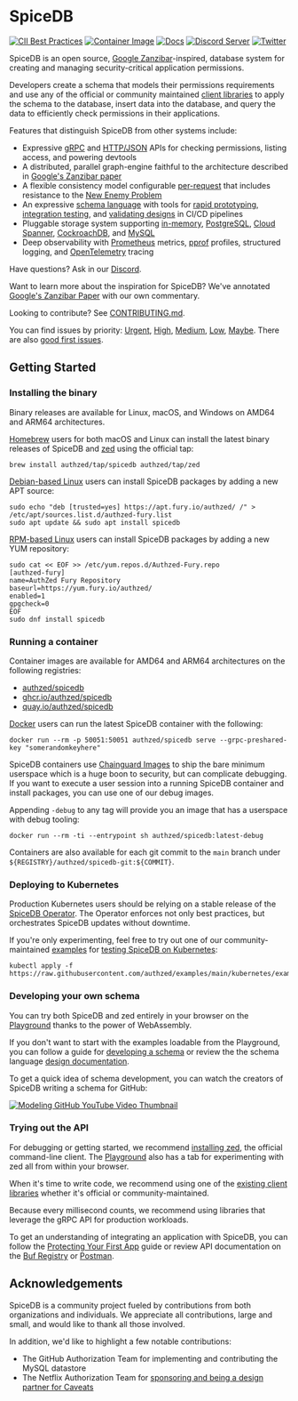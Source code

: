 # SpiceDB

[![CII Best Practices](https://bestpractices.coreinfrastructure.org/projects/6348/badge)](https://bestpractices.coreinfrastructure.org/projects/6348)
[![Container Image](https://img.shields.io/github/v/release/authzed/spicedb?color=%232496ED&label=container&logo=docker "Container Image")](https://hub.docker.com/r/authzed/spicedb/tags)
[![Docs](https://img.shields.io/badge/docs-authzed.com-%234B4B6C "Authzed Documentation")](https://docs.authzed.com)
[![Discord Server](https://img.shields.io/discord/844600078504951838?color=7289da&label=discord&logo=discord&logoColor=7289da "Discord Server")](https://authzed.com/discord)
[![Twitter](https://img.shields.io/badge/twitter-%40authzed-1D8EEE?logo=twitter "@authzed on Twitter")](https://twitter.com/authzed)

SpiceDB is an open source, [Google Zanzibar]-inspired, database system for creating and managing security-critical application permissions.

Developers create a schema that models their permissions requirements and use any of the official or community maintained [client libraries] to apply the schema to the database, insert data into the database, and query the data to efficiently check permissions in their applications.

Features that distinguish SpiceDB from other systems include:

- Expressive [gRPC] and [HTTP/JSON] APIs for checking permissions, listing access, and powering devtools
- A distributed, parallel graph-engine faithful to the architecture described in [Google's Zanzibar paper]
- A flexible consistency model configurable [per-request] that includes resistance to the [New Enemy Problem]
- An expressive [schema language] with tools for [rapid prototyping], [integration testing], and [validating designs] in CI/CD pipelines
- Pluggable storage system supporting [in-memory], [PostgreSQL], [Cloud Spanner], [CockroachDB], and [MySQL]
- Deep observability with [Prometheus] metrics, [pprof] profiles, structured logging, and [OpenTelemetry] tracing

[Google Zanzibar]: https://authzed.com/blog/what-is-zanzibar/
[client libraries]: https://github.com/authzed/awesome-spicedb#clients

[gRPC]: https://buf.build/authzed/api/docs/main:authzed.api.v1
[HTTP/JSON]: https://app.swaggerhub.com/apis-docs/authzed/authzed/1.0

[Google's Zanzibar paper]: https://authzed.com/zanzibar

[per-request]: https://docs.authzed.com/reference/api-consistency
[New Enemy Problem]: https://authzed.com/blog/new-enemies/

[schema language]: https://docs.authzed.com/guides/schema
[rapid prototyping]: https://play.authzed.com
[integration testing]: https://github.com/authzed/action-spicedb
[validating designs]: https://github.com/authzed/action-spicedb-validate

[in-memory]: https://github.com/hashicorp/go-memdb
[PostgreSQL]: https://www.postgresql.org
[Cloud Spanner]: https://cloud.google.com/spanner
[CockroachDB]: https://github.com/cockroachdb/cockroach
[MySQL]: https://www.mysql.com

[Prometheus]: https://prometheus.io
[pprof]: https://jvns.ca/blog/2017/09/24/profiling-go-with-pprof/
[OpenTelemetry]: https://opentelemetry.io

Have questions? Ask in our [Discord].

Want to learn more about the inspiration for SpiceDB? We've annotated [Google's Zanzibar Paper] with our own commentary.

Looking to contribute? See [CONTRIBUTING.md].

You can find issues by priority: [Urgent], [High], [Medium], [Low], [Maybe].
There are also [good first issues].

[Discord]: https://authzed.com/discord
[CONTRIBUTING.md]: https://github.com/authzed/spicedb/blob/main/CONTRIBUTING.md
[Urgent]: https://github.com/authzed/spicedb/labels/priority%2F0%20urgent
[High]: https://github.com/authzed/spicedb/labels/priority%2F1%20high
[Medium]: https://github.com/authzed/spicedb/labels/priority%2F2%20medium
[Low]: https://github.com/authzed/spicedb/labels/priority%2F3%20low
[Maybe]: https://github.com/authzed/spicedb/labels/priority%2F4%20maybe
[good first issues]: https://github.com/authzed/spicedb/labels/hint%2Fgood%20first%20issue

## Getting Started

### Installing the binary

Binary releases are available for Linux, macOS, and Windows on AMD64 and ARM64 architectures.

[Homebrew] users for both macOS and Linux can install the latest binary releases of SpiceDB and [zed] using the official tap:

```command
brew install authzed/tap/spicedb authzed/tap/zed
```

[Debian-based Linux] users can install SpiceDB packages by adding a new APT source:

```command
sudo echo "deb [trusted=yes] https://apt.fury.io/authzed/ /" > /etc/apt/sources.list.d/authzed-fury.list
sudo apt update && sudo apt install spicedb
```

[RPM-based Linux] users can install SpiceDB packages by adding a new YUM repository:

```command
sudo cat << EOF >> /etc/yum.repos.d/Authzed-Fury.repo
[authzed-fury]
name=AuthZed Fury Repository
baseurl=https://yum.fury.io/authzed/
enabled=1
gpgcheck=0
EOF
sudo dnf install spicedb
```

[zed]: https://github.com/authzed/zed
[homebrew]: https://docs.authzed.com/spicedb/installing#brew
[Debian-based Linux]: https://en.wikipedia.org/wiki/List_of_Linux_distributions#Debian-based
[RPM-based Linux]: https://en.wikipedia.org/wiki/List_of_Linux_distributions#RPM-based
  
### Running a container

Container images are available for AMD64 and ARM64 architectures on the following registries:

- [authzed/spicedb](https://hub.docker.com/r/authzed/spicedb)
- [ghcr.io/authzed/spicedb](https://github.com/authzed/spicedb/pkgs/container/spicedb)
- [quay.io/authzed/spicedb](https://quay.io/authzed/spicedb)

[Docker] users can run the latest SpiceDB container with the following:

```command
docker run --rm -p 50051:50051 authzed/spicedb serve --grpc-preshared-key "somerandomkeyhere"
```

SpiceDB containers use [Chainguard Images] to ship the bare minimum userspace which is a huge boon to security, but can complicate debugging.
If you want to execute a user session into a running SpiceDB container and install packages, you can use one of our debug images.

Appending `-debug` to any tag will provide you an image that has a userspace with debug tooling:

```command
docker run --rm -ti --entrypoint sh authzed/spicedb:latest-debug
```

Containers are also available for each git commit to the `main` branch under `${REGISTRY}/authzed/spicedb-git:${COMMIT}`.

[Docker]: https://docs.docker.com/get-docker/
[Chainguard Images]: https://github.com/chainguard-images/images
  
### Deploying to Kubernetes

Production Kubernetes users should be relying on a stable release of the [SpiceDB Operator].
The Operator enforces not only best practices, but orchestrates SpiceDB updates without downtime.

If you're only experimenting, feel free to try out one of our community-maintained [examples] for [testing SpiceDB on Kubernetes]:

```command
kubectl apply -f https://raw.githubusercontent.com/authzed/examples/main/kubernetes/example.yaml
```

[examples]: https://github.com/authzed/examples
[SpiceDB Operator]: https://github.com/authzed/spicedb-operator
[testing SpiceDB on Kubernetes]: https://github.com/authzed/examples/tree/main/kubernetes

### Developing your own schema

You can try both SpiceDB and zed entirely in your browser on the [Playground] thanks to the power of WebAssembly.

If you don't want to start with the examples loadable from the Playground, you can follow a guide for [developing a schema] or review the the schema language [design documentation].

To get a quick idea of schema development, you can watch the creators of SpiceDB writing a schema for GitHub:

[![Modeling GitHub YouTube Video Thumbnail](https://user-images.githubusercontent.com/343539/223837989-ead99ff9-ef35-4cf3-864d-d8d86ecdf9ce.png)](https://www.youtube.com/watch?v=x3-B9-ICj0w)

[Playground]: https://play.authzed.com
[developing a schema]: https://docs.authzed.com/guides/schema
[design documentation]: https://docs.authzed.com/reference/schema-lang

### Trying out the API

For debugging or getting started, we recommend [installing zed], the official command-line client.
The [Playground] also has a tab for experimenting with zed all from within your browser.

When it's time to write code, we recommend using one of the [existing client libraries] whether it's official or community-maintained.

Because every millisecond counts, we recommend using libraries that leverage the gRPC API for production workloads.

To get an understanding of integrating an application with SpiceDB, you can follow the [Protecting Your First App] guide or review API documentation on the [Buf Registry] or [Postman].

[installing zed]: https://github.com/authzed/zed
[existing client libraries]: https://github.com/authzed/awesome-spicedb#clients
[Protecting Your First App]: https://docs.authzed.com/guides/first-app
[Buf Registry]: https://buf.build/authzed/api/docs
[Postman]: https://www.postman.com/authzed/workspace/spicedb/overview

## Acknowledgements

SpiceDB is a community project fueled by contributions from both organizations and individuals.
We appreciate all contributions, large and small, and would like to thank all those involved.

In addition, we'd like to highlight a few notable contributions:

- The GitHub Authorization Team for implementing and contributing the MySQL datastore
- The Netflix Authorization Team for [sponsoring and being a design partner for Caveats](https://authzed.com/blog/abac-on-spicedb-enabling-netflix-complex-identity-types)
